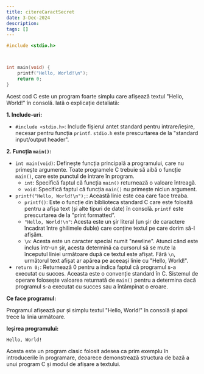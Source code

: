 ```yaml
---
title: citereCaractSecret
date: 3-Dec-2024
description: 
tags: []
---
```


```c
#include <stdio.h>



int main(void) {
    printf("Hello, World!\n");
    return 0;
}

```

Acest cod C este un program foarte simplu care afișează textul "Hello, World!" în consolă. Iată o explicație detaliată:

**1. Include-uri:**

*   `#include <stdio.h>`: Include fișierul antet standard pentru intrare/ieșire, necesar pentru funcția `printf`.  `stdio.h` este prescurtarea de la "standard input/output header".

**2. Funcția `main()`:**

*   `int main(void)`: Definește funcția principală a programului, care nu primește argumente.  Toate programele C trebuie să aibă o funcție `main()`, care este punctul de intrare în program.
    *   `int`: Specifică faptul că funcția `main()` returnează o valoare întreagă.
    *   `void`: Specifică faptul că funcția `main()` nu primește niciun argument.
*   `printf("Hello, World!\n");`: Această linie este cea care face treaba.
    *   `printf()`: Este o funcție din biblioteca standard C care este folosită pentru a afișa text (și alte tipuri de date) în consolă.  `printf` este prescurtarea de la "print formatted".
    *   `"Hello, World!\n"`: Acesta este un șir literal (un șir de caractere încadrat între ghilimele duble) care conține textul pe care dorim să-l afișăm.
    *   `\n`: Acesta este un caracter special numit "newline".  Atunci când este inclus într-un șir, acesta determină ca cursorul să se mute la începutul liniei următoare după ce textul este afișat.  Fără `\n`, următorul text afișat ar apărea pe aceeași linie cu "Hello, World!".
*   `return 0;`: Returnează 0 pentru a indica faptul că programul s-a executat cu succes.  Aceasta este o convenție standard în C.  Sistemul de operare folosește valoarea returnată de `main()` pentru a determina dacă programul s-a executat cu succes sau a întâmpinat o eroare.

**Ce face programul:**

Programul afișează pur și simplu textul "Hello, World!" în consolă și apoi trece la linia următoare.

**Ieșirea programului:**

```
Hello, World!
```

Acesta este un program clasic folosit adesea ca prim exemplu în introducerile în programare, deoarece demonstrează structura de bază a unui program C și modul de afișare a textului.

